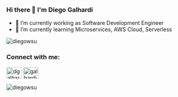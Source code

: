 ### Hi there 👋 I'm Diego Galhardi

- 🔭 I’m currently working as Software Development Engineer
- 🌱 I’m currently learning Microservices, AWS Cloud, Serverless 

<p align="left"> <img src="https://komarev.com/ghpvc/?username=diegowsu&label=Profile%20views&color=0e75b6&style=flat" alt="diegowsu" /> </p>

<h3 align="left">Connect with me:</h3>
<p align="left">
<a href="https://linkedin.com/in/dgalhardi" target="blank"><img align="center" src="https://cdn.jsdelivr.net/npm/simple-icons@3.0.1/icons/linkedin.svg" alt="dgalhardi" height="30" width="40" /></a>
<a href="https://www.instagram.com/galhardi.diego/" target="blank"><img align="center" src="https://cdn.jsdelivr.net/npm/simple-icons@3.0.1/icons/instagram.svg" alt="galhardi.diego" height="30" width="40" /></a>
</p>

<p><img align="left" src="https://github-readme-stats.vercel.app/api/top-langs?username=diegowsu&show_icons=true&locale=en&layout=compact" alt="diegowsu" /></p>

<!--
**diegowsu/diegowsu** is a ✨ _special_ ✨ repository because its `README.md` (this file) appears on your GitHub profile.

Here are some ideas to get you started:

- 🔭 I’m currently working on ...
- 🌱 I’m currently learning ...
- 👯 I’m looking to collaborate on ...
- 🤔 I’m looking for help with ...
- 💬 Ask me about ...
- 📫 How to reach me: ...
- 😄 Pronouns: ...
- ⚡ Fun fact: ...
-->

